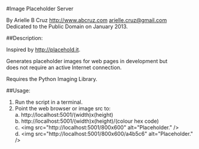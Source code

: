 #Image Placeholder Server

By Arielle B Cruz <http://www.abcruz.com> <arielle.cruz@gmail.com>  
Dedicated to the Public Domain on January 2013.

##Description:

Inspired by http://placehold.it.  

Generates placeholder images for web pages in development but  
does not require an active Internet connection.  

Requires the Python Imaging Library.  

##Usage:

1. Run the script in a terminal.  
2. Point the web browser or image src to:  
    a. http://localhost:5001/(width)x(height)  
    b. http://localhost:5001/(width)x(height)/(colour hex code)  
    c. &lt;img src="http://localhost:5001/800x600" alt="Placeholder." /&gt;  
    d. &lt;img src="http://localhost:5001/800x600/a4b5c6" alt="Placeholder." /&gt;
                    
